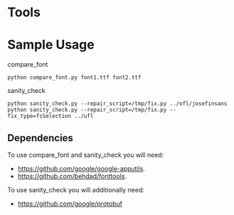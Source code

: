 # Tools

# Sample Usage

compare_font
```
python compare_font.py font1.ttf font2.ttf
```

sanity_check
```
python sanity_check.py --repair_script=/tmp/fix.py ../ofl/josefinsans
python sanity_check.py --repair_script=/tmp/fix.py --fix_type=fsSelection ../ufl
```

## Dependencies

To use compare_font and sanity_check you will need:

* https://github.com/google/google-apputils.
* https://github.com/behdad/fonttools.

To use sanity_check you will additionally need:

* https://github.com/google/protobuf
